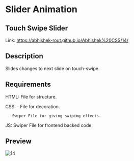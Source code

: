 # Slider Animation

## Touch Swipe Slider

Link: https://abhishek-rout.github.io/Abhishek%20CSS/14/

## Description 

Slides changes to next slide on touch-swipe. 

## Requirements
HTML: File for structure.

CSS: - File for decoration.

     - Swiper File for giving swiping effects.
     
JS: Swiper File for frontend backed code.

## Preview


![14](https://user-images.githubusercontent.com/64718836/92392406-dd83fa80-f13b-11ea-8715-a8319df561b1.PNG)
